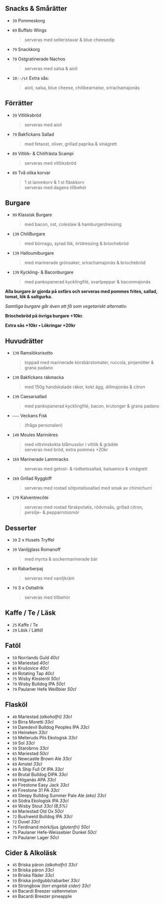 
## Snacks & Smårätter

* `39` Pommeskorg

* `69` Buffalo Wings
  > serveras med selleristavar & blue cheesedip

* `79` Snackkorg

* `79` Ostgratinerade Nachos
  > serveras med salsa & aioli

* `10:-/st` Extra sås:
  > aioli, salsa, blue cheese, chilibearnaise, srirachamajonäs


## Förrätter

* `39` Vitlöksbröd
  > serveras med aioli

* `79` Bakfickans Sallad
  > med fetaost, oliver, grillad paprika & vinägrett

* `89` Vitlök- & Chilifrästa Scampi
  > serveras med vitlöksbröd

* `89` Två olika korvar
  > 1 st lammkorv & 1 st fläskkorv<br>serveras med dagens tillbehör


## Burgare

* `99` Klassisk Burgare
  > med bacon, ost, coleslaw & hamburgerdressing

* `139` ChiliBurgare
  > med bönragu, syrad lök, örtdressing & briochebröd

* `139` Halloumiburgare
  > med marinerade grönsaker, srirachamajonäs & briochebröd

* `139` Kyckling- & Baconburgare
  > med pankopanerad kycklingfilé, svartpeppar & baconmajonäs

**Alla burgare är gjorda på oxfärs och serveras med pommes frites, sallad, tomat, lök & saltgurka.**

*Samtliga burgare går även att få som vegetariskt alternativ.*

**Briochebröd på övriga burgare +10kr.**

**Extra sås +10kr • Lökringar +20kr**


## Huvudrätter

* `139` Ramslöksrisotto
  > toppad med marinerade körsbärstomater, ruccola, pinjenötter & grana padano

* `139` Bakfickans räkmacka
  > med 150g handskalade räkor, kokt ägg, dillmajonäs & citron

* `139` Caesarsallad
  > med pankopanerad kycklingfilé, bacon, krutonger & grana padano

* `–––` Veckans Fisk
  > (fråga personalen)

* `149` Moules Marinières
  > med vittvinskokta blåmusslor i vitlök & grädde<br>serveras med bröd, extra pommes +20kr

* `169` Marinerade Lammracks
  > serveras med getost- & rödbetssallad, balsamico & vinägrett

* `169` Grillad Ryggbiff
  > serveras med rostad sötpotatissallad med smak av chimichurri

* `179` Kalventrecôte
  > serveras med rostad färskpotatis, rödvinsås, grillad citron, persilje- & pepparrotssmör


## Desserter

* `39` 2 x Husets Tryffel

* `39` Vaniljglass Romanoff
  > med mynta & sockermarinerade bär

* `69` Rabarberpaj
  > serveras med vaniljkräm

* `79` 3 x Osttallrik
  > serveras med tillbehör


## Kaffe / Te / Läsk

* `25` Kaffe / Te
* `29` Läsk / Lättöl


## Fatöl

* `59` Norrlands Guld _40cl_
* `59` Mariestad _40cl_
* `65` Krušovice _40cl_
* `69` Rotating Tap _40cl_
* `75` Wisby Klosteröl _50cl_
* `79` Wisby Bulldog IPA _50cl_
* `79` Paulaner Hefe Weißbier _50cl_


## Flasköl

* `40` Mariestad _(alkoholfri) 33cl_
* `59` Birra Moretti _33cl_
* `59` Daredevil Bulldog Peoples IPA _33cl_
* `59` Heineken _33cl_
* `59` Melleruds Pils Ekologisk _33cl_
* `59` Sol _33cl_
* `59` Starobrno _33cl_
* `65` Mariestad _50cl_
* `65` Newcastle Brown Ale _33cl_
* `69` Amstel _33cl_
* `69` A Ship Full Of IPA _33cl_
* `69` Brutal Bulldog DIPA _33cl_
* `69` Höganäs APA _33cl_
* `69` Firestone Easy Jack _33cl_
* `69` Firestone 31 PA _33cl_
* `69` Sleepy Bulldog Summer Pale Ale _(eko) 33cl_
* `69` Södra Ekologisk IPA _33cl_
* `69` Wisby Stout _33cl (8,5%)_
* `69` Mariestad Old Ox _50cl_
* `72` Bushweld Bulldog IPA _33cl_
* `72` Duvel _33cl_
* `75` Ferdinand mörk/ljus _(glutenfri) 50cl_
* `75` Paulaner Hefe-Weissebier Dunkel _50cl_
* `79` Paulaner Lager _50cl_

## Cider & Alkoläsk

* `45` Briska päron _(alkoholfri) 33cl_
* `59` Briska päron _33cl_
* `59` Briska fläder _33cl_
* `59` Briska jordgubb/rabarber _33cl_
* `69` Strongbow _(torr engelsk cider) 33cl_
* `69` Bacardi Breezer vattenmelon
* `69` Bacardi Breezer pineapple